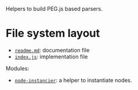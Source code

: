 Helpers to build PEG.js based parsers.





# File system layout

- [`readme.md`](./readme.md): documentation file
- [`index.js`](./index.js): implementation file

Modules: 

- [`node-instancier`](./node-instancier): a helper to instantiate nodes.





